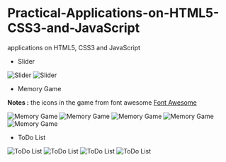 # Practical-Applications-on-HTML5-CSS3-and-JavaScript
applications on HTML5, CSS3 and JavaScript

- Slider

![Slider](https://i.postimg.cc/SKFs4TNd/image-2021-05-19-00-25-25.png)
![Slider](https://i.postimg.cc/52wJBxb5/image-2021-05-19-00-25-52.png)

- Memory Game

**Notes :** the icons in the game from font awesome [Font Awesome](https://fontawesome.com/icons?d=gallery&p=2&m=free)


![Memory Game](https://i.postimg.cc/Bbs4j2LB/1.png)
![Memory Game](https://i.postimg.cc/yNMVzM75/3.png)
![Memory Game](https://i.postimg.cc/fyKZmkYn/2.png)
![Memory Game](https://i.postimg.cc/vmgQkYwf/4.png)
![Memory Game](https://i.postimg.cc/g2BzgwQG/5.png)

- ToDo List

![ToDo List](https://i.postimg.cc/MHm7bRzD/1.png)
![ToDo List](https://i.postimg.cc/zBSb9r4D/2.png)
![ToDo List](https://i.postimg.cc/T1dLxsXV/3.png)
![ToDo List](https://i.postimg.cc/bYgSgqQ3/4.png)




